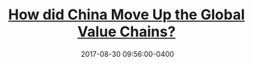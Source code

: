 ---
layout: post
title: <a href='https://voxchina.org/show-3-38.html' target="_blank">How did China Move Up the Global Value Chains?</a> 
date:  2017-08-30 09:56:00-0400
description: 
tags: China
# categories: sample-posts
---